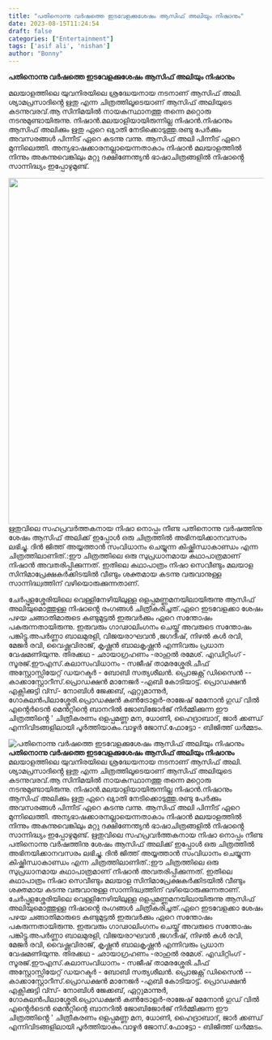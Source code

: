 ```yaml
---
title: "പതിനൊന്നു വർഷത്തെ ഇടവേളക്കുശേഷം ആസിഫ് അലിയും നിഷാനും"
date: 2023-08-15T11:24:54
draft: false
categories: ["Entertainment"]
tags: ['asif ali', 'nishan']
author: "Bonny"
---
```


<strong>പതിനൊന്നു വർഷത്തെ ഇടവേളക്കുശേഷം ആസിഫ് അലിയും നിഷാനും</strong>

മലയാളത്തിലെ യുവനിരയിലെ ശ്രദ്ധേയനായ നടനാണ് ആസിഫ് അലി. ശ്യാമപ്രസാദിൻ്റെ ഋതു എന്ന ചിത്രത്തിലൂടെയാണ് ആസിഫ് അലിയുടെ കടന്നുവരവ്.ആ സിനിമയിൽ നായകസ്ഥാനത്തു തന്നെ മറ്റൊരു നടനുമുണ്ടായിരുന്നു. നിഷാൻ.മലയാളിയായിരുന്നില്ല നിഷാൻ.നിഷാനും ആസിഫ് അലിക്കും ഋതു ഏറെ ഖ്യാതി നേടിക്കൊടുത്തു.രണ്ടു പേർക്കും അവസരങ്ങൾ പിന്നീട് ഏറെ കടന്നു വന്നു. ആസിഫ് അലി പിന്നീട് ഏറെ മുന്നിലെത്തി. അന്യഭാഷക്കാരനല്ലായെന്നതാകാം നിഷാൻ മലയാളത്തിൽ നിന്നും അകന്നുവെങ്കിലും മറ്റു ദക്ഷിണേന്ത്യൻ ഭാഷാചിത്രങ്ങളിൽ നിഷാൻ്റെ സാന്നിദ്ധ്യം ഇപ്പോഴുമുണ്ട്.

<a href="http://13.232.38.164/wp-content/uploads/2023/08/fffffff-2.jpg"><img class="size-large wp-image-407784 aligncenter" src="http://13.232.38.164/wp-content/uploads/2023/08/fffffff-2-1024x682.jpg" alt="" width="1024" height="682" /></a>ഋതുവിലെ സഹപ്രവർത്തകനായ നിഷാ നൊപ്പം നീണ്ട പതിനൊന്നു വർഷത്തിനു ശേഷം ആസിഫ് അലിക്ക് ഇപ്പോൾ ഒരു ചിത്രത്തിൽ അഭിനയിക്കാനവസരം ലഭിച്ചു. ദിൻ ജിത്ത് അയ്യത്താൻ സംവിധാനം ചെയ്യുന്ന കിഷ്ക്കിന്ധാകാണ്ഡം എന്ന ചിത്രത്തിലാണിത്.:ഈ ചിത്രത്തിലെ ഒരു സുപ്രധാനമായ കഥാപാത്രമാണ് നിഷാൻ അവതരിപ്പിക്കുന്നത്. ഇതിലെ കഥാപാത്രം നിഷാ സെവീണ്ടും മലയാള സിനിമാപ്രേക്ഷകർക്കിടയിൽ വീണ്ടും ശക്തമായ കടന്നു വരുവാനുള്ള സാന്നിദ്ധ്വത്തിന് വഴിയൊരുക്കുന്നതാണ്.

ചേർപ്പുളശ്ശേരിയിലെ വെള്ളിനേഴിയിലുള്ള ഒളപ്പമണ്ണമനയിലായിരുന്നു ആസിഫ് അലിയുമൊത്തുള്ള നിഷാൻ്റെ രംഗങ്ങൾ ചിത്രീകരിച്ചത്.ഏറെ ഇടവേളക്കാ ശേഷം പഴയ ചങ്ങാതിമാരുടെ കണ്ടുമുട്ടൽ ഇരുവർക്കും ഏറെ സന്തോഷം പകരുന്നതായിരുന്നു. ഇരുവരും ഗാഢാലിംഗനം ചെയ്ത് അവരുടെ സന്തോഷം പങ്കിട്ടു.അപർണ്ണാ ബാലമുരളി, വിജയരാഘവൻ ,ജഗദീഷ്, നിഴൽ കൾ രവി, മേജർ രവി, വൈഷ്ണവിരാജ്, കൃഷ്ണൻ ബാലകൃഷ്ണൻ എന്നിവരും പ്രധാന വേഷമണിയുന്നു. തിരക്കഥ - ഛായാഗ്രഹണം -രാഹുൽ രമേശ്. എഡിറ്റിംഗ്‌ - സൂരജ്.ഈഎസ്.കലാസംവിധാനം - സജീഷ് താമരശ്ശേരി.ചീഫ് അസ്റ്റോസ്സിയേറ്റ് ഡയറക്ടർ - ബോബി സത്യശീലൻ. പ്രൊജക്റ്റ് ഡിസൈൻ -- കാക്കാസ്റ്റോറീസ്.പ്രൊഡക്ഷൻ മാനേജർ -എബി കോടിയാട്ട്.
പ്രൊഡക്ഷൻ എക്സിക്കുട്ടി വ്സ്- നോബിൾ ജേക്കബ്, ഏറ്റുമാന്നുർ, ഗോകുലൻപിലാശ്ശേരി.പ്രൊഡക്ഷൻ കൺട്രോളർ-രാജേഷ് മേനോൻ ഗുഡ് വിൽ എൻ്റെർടെൻ മെൻറ്റിന്റെ ബാനറിൽ ജോബിജോർജ് നിർമ്മിക്കുന്ന ഈ ചിത്രത്തിൻ്റെ ' ചിത്രീകരണം ഒളപ്പമണ്ണ മന, ധോണി, ഹൈദ്രാബാദ്, ജാർ ക്കണ്ഡ് എന്നിവിടങ്ങളിലായി പൂർത്തിയാകും.വാഴൂർ ജോസ്.ഫോട്ടോ - ബിജിത്ത് ധർമ്മടം.


![പതിനൊന്നു വർഷത്തെ ഇടവേളക്കുശേഷം ആസിഫ് അലിയും നിഷാനും](http://13.232.38.164/wp-content/uploads/2023/08/fffffff-2-1024x682.jpg)**പതിനൊന്നു വർഷത്തെ ഇടവേളക്കുശേഷം ആസിഫ് അലിയും നിഷാനും** മലയാളത്തിലെ യുവനിരയിലെ ശ്രദ്ധേയനായ നടനാണ് ആസിഫ് അലി. ശ്യാമപ്രസാദിൻ്റെ ഋതു എന്ന ചിത്രത്തിലൂടെയാണ് ആസിഫ് അലിയുടെ കടന്നുവരവ്.ആ സിനിമയിൽ നായകസ്ഥാനത്തു തന്നെ മറ്റൊരു നടനുമുണ്ടായിരുന്നു. നിഷാൻ.മലയാളിയായിരുന്നില്ല നിഷാൻ.നിഷാനും ആസിഫ് അലിക്കും ഋതു ഏറെ ഖ്യാതി നേടിക്കൊടുത്തു.രണ്ടു പേർക്കും അവസരങ്ങൾ പിന്നീട് ഏറെ കടന്നു വന്നു. ആസിഫ് അലി പിന്നീട് ഏറെ മുന്നിലെത്തി. അന്യഭാഷക്കാരനല്ലായെന്നതാകാം നിഷാൻ മലയാളത്തിൽ നിന്നും അകന്നുവെങ്കിലും മറ്റു ദക്ഷിണേന്ത്യൻ ഭാഷാചിത്രങ്ങളിൽ നിഷാൻ്റെ സാന്നിദ്ധ്യം ഇപ്പോഴുമുണ്ട്. [](http://13.232.38.164/wp-content/uploads/2023/08/fffffff-2.jpg)ഋതുവിലെ സഹപ്രവർത്തകനായ നിഷാ നൊപ്പം നീണ്ട പതിനൊന്നു വർഷത്തിനു ശേഷം ആസിഫ് അലിക്ക് ഇപ്പോൾ ഒരു ചിത്രത്തിൽ അഭിനയിക്കാനവസരം ലഭിച്ചു. ദിൻ ജിത്ത് അയ്യത്താൻ സംവിധാനം ചെയ്യുന്ന കിഷ്ക്കിന്ധാകാണ്ഡം എന്ന ചിത്രത്തിലാണിത്.:ഈ ചിത്രത്തിലെ ഒരു സുപ്രധാനമായ കഥാപാത്രമാണ് നിഷാൻ അവതരിപ്പിക്കുന്നത്. ഇതിലെ കഥാപാത്രം നിഷാ സെവീണ്ടും മലയാള സിനിമാപ്രേക്ഷകർക്കിടയിൽ വീണ്ടും ശക്തമായ കടന്നു വരുവാനുള്ള സാന്നിദ്ധ്വത്തിന് വഴിയൊരുക്കുന്നതാണ്. ചേർപ്പുളശ്ശേരിയിലെ വെള്ളിനേഴിയിലുള്ള ഒളപ്പമണ്ണമനയിലായിരുന്നു ആസിഫ് അലിയുമൊത്തുള്ള നിഷാൻ്റെ രംഗങ്ങൾ ചിത്രീകരിച്ചത്.ഏറെ ഇടവേളക്കാ ശേഷം പഴയ ചങ്ങാതിമാരുടെ കണ്ടുമുട്ടൽ ഇരുവർക്കും ഏറെ സന്തോഷം പകരുന്നതായിരുന്നു. ഇരുവരും ഗാഢാലിംഗനം ചെയ്ത് അവരുടെ സന്തോഷം പങ്കിട്ടു.അപർണ്ണാ ബാലമുരളി, വിജയരാഘവൻ ,ജഗദീഷ്, നിഴൽ കൾ രവി, മേജർ രവി, വൈഷ്ണവിരാജ്, കൃഷ്ണൻ ബാലകൃഷ്ണൻ എന്നിവരും പ്രധാന വേഷമണിയുന്നു. തിരക്കഥ - ഛായാഗ്രഹണം -രാഹുൽ രമേശ്. എഡിറ്റിംഗ്‌ - സൂരജ്.ഈഎസ്.കലാസംവിധാനം - സജീഷ് താമരശ്ശേരി.ചീഫ് അസ്റ്റോസ്സിയേറ്റ് ഡയറക്ടർ - ബോബി സത്യശീലൻ. പ്രൊജക്റ്റ് ഡിസൈൻ -- കാക്കാസ്റ്റോറീസ്.പ്രൊഡക്ഷൻ മാനേജർ -എബി കോടിയാട്ട്. പ്രൊഡക്ഷൻ എക്സിക്കുട്ടി വ്സ്- നോബിൾ ജേക്കബ്, ഏറ്റുമാന്നുർ, ഗോകുലൻപിലാശ്ശേരി.പ്രൊഡക്ഷൻ കൺട്രോളർ-രാജേഷ് മേനോൻ ഗുഡ് വിൽ എൻ്റെർടെൻ മെൻറ്റിന്റെ ബാനറിൽ ജോബിജോർജ് നിർമ്മിക്കുന്ന ഈ ചിത്രത്തിൻ്റെ ' ചിത്രീകരണം ഒളപ്പമണ്ണ മന, ധോണി, ഹൈദ്രാബാദ്, ജാർ ക്കണ്ഡ് എന്നിവിടങ്ങളിലായി പൂർത്തിയാകും.വാഴൂർ ജോസ്.ഫോട്ടോ - ബിജിത്ത് ധർമ്മടം.
